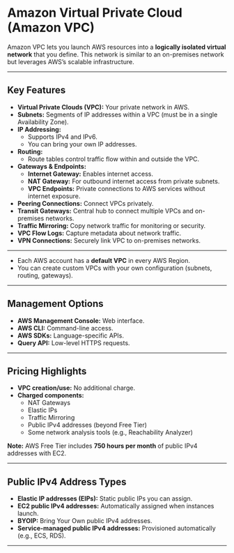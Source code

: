# Amazon Virtual Private Cloud (Amazon VPC)

Amazon VPC lets you launch AWS resources into a **logically isolated virtual network** that you define. This network is similar to an on-premises network but leverages AWS’s scalable infrastructure.

---

## Key Features

- **Virtual Private Clouds (VPC):** Your private network in AWS.
- **Subnets:** Segments of IP addresses within a VPC (must be in a single Availability Zone).
- **IP Addressing:**
  - Supports IPv4 and IPv6.
  - You can bring your own IP addresses.
- **Routing:**
  - Route tables control traffic flow within and outside the VPC.
- **Gateways & Endpoints:**
  - **Internet Gateway:** Enables internet access.
  - **NAT Gateway:** For outbound internet access from private subnets.
  - **VPC Endpoints:** Private connections to AWS services without internet exposure.
- **Peering Connections:** Connect VPCs privately.
- **Transit Gateways:** Central hub to connect multiple VPCs and on-premises networks.
- **Traffic Mirroring:** Copy network traffic for monitoring or security.
- **VPC Flow Logs:** Capture metadata about network traffic.
- **VPN Connections:** Securely link VPC to on-premises networks.

---

- Each AWS account has a **default VPC** in every AWS Region.
- You can create custom VPCs with your own configuration (subnets, routing, gateways).

---

## Management Options

- **AWS Management Console:** Web interface.
- **AWS CLI:** Command-line access.
- **AWS SDKs:** Language-specific APIs.
- **Query API:** Low-level HTTPS requests.

---

## Pricing Highlights

- **VPC creation/use:** No additional charge.
- **Charged components:**
  - NAT Gateways
  - Elastic IPs
  - Traffic Mirroring
  - Public IPv4 addresses (beyond Free Tier)
  - Some network analysis tools (e.g., Reachability Analyzer)

**Note:** AWS Free Tier includes **750 hours per month** of public IPv4 addresses with EC2.

---

## Public IPv4 Address Types

- **Elastic IP addresses (EIPs):** Static public IPs you can assign.
- **EC2 public IPv4 addresses:** Automatically assigned when instances launch.
- **BYOIP:** Bring Your Own public IPv4 addresses.
- **Service-managed public IPv4 addresses:** Provisioned automatically (e.g., ECS, RDS).

---
